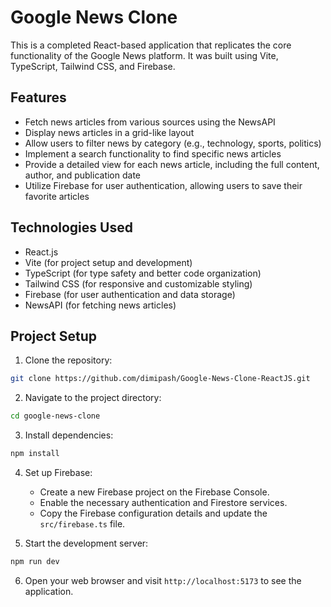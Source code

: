 # Google News Clone

This is a completed React-based application that replicates the core functionality of the Google News platform. It was built using Vite, TypeScript, Tailwind CSS, and Firebase.

## Features

- Fetch news articles from various sources using the NewsAPI
- Display news articles in a grid-like layout
- Allow users to filter news by category (e.g., technology, sports, politics)
- Implement a search functionality to find specific news articles
- Provide a detailed view for each news article, including the full content, author, and publication date
- Utilize Firebase for user authentication, allowing users to save their favorite articles

## Technologies Used

- React.js
- Vite (for project setup and development)
- TypeScript (for type safety and better code organization)
- Tailwind CSS (for responsive and customizable styling)
- Firebase (for user authentication and data storage)
- NewsAPI (for fetching news articles)

## Project Setup

1. Clone the repository:
```bash
git clone https://github.com/dimipash/Google-News-Clone-ReactJS.git
```

2. Navigate to the project directory:
```bash
cd google-news-clone
```

3. Install dependencies:
```bash
npm install
```

4. Set up Firebase:
   - Create a new Firebase project on the Firebase Console.
   - Enable the necessary authentication and Firestore services.
   - Copy the Firebase configuration details and update the `src/firebase.ts` file.

5. Start the development server:
```bash
npm run dev
```

6. Open your web browser and visit `http://localhost:5173` to see the application.
